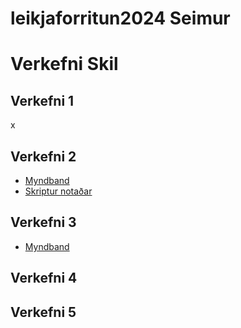 # leikjaforritun2024 Seimur
# Verkefni Skil
## Verkefni 1
x
## Verkefni 2
-  [Myndband](https://youtu.be/Ex7Rb4agc8U)
-  [Skriptur notaðar](https://github.com/SerJunkan/LeikForr2024/tree/main/Verk2)
## Verkefni 3
- [Myndband](https://www.youtube.com/watch?v=2nZt33E9ywA)
## Verkefni 4
## Verkefni 5

